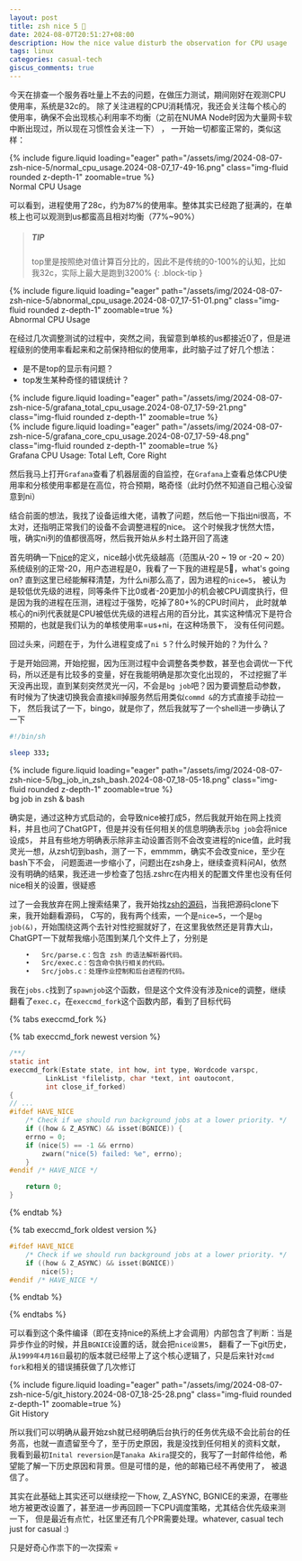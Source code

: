 ```yaml
---
layout: post
title: zsh nice 5 🧐
date: 2024-08-07T20:51:27+08:00
description: How the nice value disturb the observation for CPU usage
tags: linux
categories: casual-tech
giscus_comments: true
---
```


今天在排查一个服务吞吐量上不去的问题，在做压力测试，期间刚好在观测CPU使用率，系统是32c的。
除了关注进程的CPU消耗情况，我还会关注每个核心的使用率，确保不会出现核心利用率不均衡（之前在NUMA Node时因为大量网卡软中断出现过，所以现在习惯性会关注一下） ，
一开始一切都蛮正常的，类似这样：

<div class="row mt-3">
    <div class="col-12 col-md-8 col-lg-6 col-xl-6 col-xxl-6 mt-0 mb-0 mx-auto">
        {% include figure.liquid loading="eager" path="/assets/img/2024-08-07-zsh-nice-5/normal_cpu_usage.2024-08-07_17-49-16.png" class="img-fluid rounded z-depth-1" zoomable=true %}
    </div> 
</div>
<div class="caption mt-0">
    Normal CPU Usage
</div>

可以看到，进程使用了28c，约为87%的使用率。整体其实已经跑了挺满的，在单核上也可以观测到us都蛮高且相对均衡（77%~90%）

> ##### TIP
>
> top里是按照绝对值计算百分比的，因此不是传统的0-100%的认知，比如我32c，实际上最大是跑到3200%
{: .block-tip }

<div class="row mt-3">
    <div class="col-12 col-md-8 col-lg-6 col-xl-6 col-xxl-6 mt-0 mb-0 mx-auto">
        {% include figure.liquid loading="eager" path="/assets/img/2024-08-07-zsh-nice-5/abnormal_cpu_usage.2024-08-07_17-51-01.png" class="img-fluid rounded z-depth-1" zoomable=true %}
    </div>
</div>
<div class="caption mt-0">
    Abnormal CPU Usage
</div>

在经过几次调整测试的过程中，突然之间，我留意到单核的us都接近0了，但是进程级别的使用率看起来和之前保持相似的使用率，此时脑子过了好几个想法：

- 是不是top的显示有问题？
- top发生某种奇怪的错误统计？

<div class="row mt-3">
    <div class="col-sm mt-0 mb-0">
        {% include figure.liquid loading="eager" path="/assets/img/2024-08-07-zsh-nice-5/grafana_total_cpu_usage.2024-08-07_17-59-21.png" class="img-fluid rounded z-depth-1" zoomable=true %}
    </div>
    <div class="col-sm mt-0 mb-0">
        {% include figure.liquid loading="eager" path="/assets/img/2024-08-07-zsh-nice-5/grafana_core_cpu_usage.2024-08-07_17-59-48.png" class="img-fluid rounded z-depth-1" zoomable=true %}
    </div>
</div>
<div class="caption mt-0">
    Grafana CPU Usage: Total Left, Core Right
</div>

然后我马上打开`Grafana`查看了机器层面的自监控，在`Grafana`上查看总体CPU使用率和分核使用率都是在高位，符合预期，略奇怪（此时仍然不知道自己粗心没留意到ni）

结合前面的想法，我找了设备运维大佬，请教了问题，然后他一下指出ni很高，不太对，还指明正常我们的设备不会调整进程的nice。
这个时候我才恍然大悟，哦，确实ni列的值都很高呀，然后我开始从乡村土路开回了高速

首先明确一下[nice](https://en.wikipedia.org/wiki/Nice_(Unix))的定义，nice越小优先级越高（范围从-20 ~ 19 or -20 ~ 20）
系统级别的正常-20，用户态进程是0，我看了一下我的进程是5🤔，what's going on? 直到这里已经能解释清楚，为什么ni那么高了，因为进程的`nice=5`，
被认为是较低优先级的进程，同等条件下比0或者-20更加小的机会被CPU调度执行，但是因为我的进程在压测，进程过于强势，吃掉了80+%的CPU时间片，
此时就单核心的ni列代表就是CPU被低优先级的进程占用的百分比，其实这种情况下是符合预期的，也就是我们认为的单核使用率=us+ni，在这种场景下，
没有任何问题。

回过头来，问题在于，为什么进程变成了`ni 5`？什么时候开始的？为什么？

于是开始回溯，开始挖掘，因为压测过程中会调整各类参数，甚至也会调优一下代码，所以还是有比较多的变量，好在我能明确是那次变化出现的，
不过挖掘了半天没再出现，直到某刻突然灵光一闪，不会是`bg job`吧？因为要调整启动参数，有时候为了快速切换我会直接kill掉服务然后用类似`commd &`的方式直接手动拉一下，
然后我试了一下，bingo，就是你了，然后我就写了一个shell进一步确认了一下

```bash
#!/bin/sh

sleep 333;
```

<div class="row mt-3">
    <div class="col-sm mt-0 mb-0">
        {% include figure.liquid loading="eager" path="/assets/img/2024-08-07-zsh-nice-5/bg_job_in_zsh_bash.2024-08-07_18-05-18.png" class="img-fluid rounded z-depth-1" zoomable=true %}
    </div>
</div>
<div class="caption mt-0">
    bg job in zsh & bash
</div>

确实是，通过这种方式启动的，会导致nice被打成5，然后我就开始在网上找资料，并且也问了ChatGPT，但是并没有任何相关的信息明确表示`bg job`会将nice设成`5`，
并且有些地方明确表示除非主动设置否则不会改变进程的nice值，此时我灵光一想，从zsh切到bash，测了一下，emmmm，确实不会改变nice，至少在bash下不会，
问题面进一步缩小了，问题出在zsh身上，继续查资料问AI，依然没有明确的结果，我还进一步检查了包括.zshrc在内相关的配置文件里也没有任何nice相关的设置，很疑惑

过了一会我放弃在网上搜索结果了，我开始找[zsh的源码](https://zsh.sourceforge.io/Arc/git.html)，当我把源码clone下来，我开始翻看源码，
C写的，我有两个线索，一个是`nice=5`，一个是`bg job(&)`，开始围绕这两个去针对性挖掘就好了，在这里我依然还是背靠大山，ChatGPT一下就帮我缩小范围到某几个文件上了，分别是

```bash
	•	Src/parse.c：包含 zsh 的语法解析器代码。
	•	Src/exec.c：包含命令执行相关的代码。
	•	Src/jobs.c：处理作业控制和后台进程的代码。
```

我在`jobs.c`找到了`spawnjob`这个函数，但是这个文件没有涉及nice的调整，继续翻看了`exec.c`，在`execcmd_fork`这个函数内部，看到了目标代码

{% tabs execcmd_fork %}

{% tab execcmd_fork newest version %}

```c
/**/
static int
execcmd_fork(Estate state, int how, int type, Wordcode varspc,
	     LinkList *filelistp, char *text, int oautocont,
	     int close_if_forked)
{
// ...
#ifdef HAVE_NICE
    /* Check if we should run background jobs at a lower priority. */
    if ((how & Z_ASYNC) && isset(BGNICE)) {
	errno = 0;
	if (nice(5) == -1 && errno)
	    zwarn("nice(5) failed: %e", errno);
    }
#endif /* HAVE_NICE */

    return 0;
}
```

{% endtab %}

{% tab execcmd_fork oldest version %}

```c
#ifdef HAVE_NICE
	/* Check if we should run background jobs at a lower priority. */
	if ((how & Z_ASYNC) && isset(BGNICE))
	    nice(5);
#endif /* HAVE_NICE */
```

{% endtab %}

{% endtabs %}

可以看到这个条件编译（即在支持nice的系统上才会调用）内部包含了判断：当是异步作业的时候，并且`BGNICE`设置的话，就会把`nice设置5`，
翻看了一下git历史，从`1999年4月16日`最初的版本就已经带上了这个核心逻辑了，只是后来针对`cmd fork`和相关的错误捕获做了几次修订

<div class="row mt-3">
    <div class="col-sm mt-0 mb-0">
        {% include figure.liquid loading="eager" path="/assets/img/2024-08-07-zsh-nice-5/git_history.2024-08-07_18-25-28.png" class="img-fluid rounded z-depth-1" zoomable=true %}
    </div>
</div>
<div class="caption mt-0">
    Git History
</div>

所以我们可以明确从最开始zsh就已经明确后台执行的任务优先级不会比前台的任务高，也就一直遗留至今了，至于历史原因，我是没找到任何相关的资料文献，
我看到最初`Inital reversion`是`Tanaka Akira`提交的，我写了一封邮件给他，希望能了解一下历史原因和背景。但是可惜的是，他的邮箱已经不再使用了，
被退信了。

其实在此基础上其实还可以继续挖一下how, Z_ASYNC, BGNICE的来源，在哪些地方被更改设置了，甚至进一步再回顾一下CPU调度策略，尤其结合优先级来测一下，
但是最近有点忙，社区里还有几个PR需要处理。whatever, casual tech just for casual :)

只是好奇心作祟下的一次探索 💀
